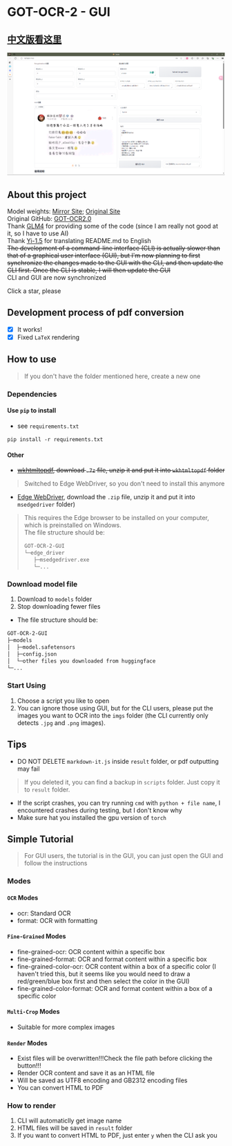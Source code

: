 # GOT-OCR-2 - GUI

## [中文版看这里](README.md)

![img_1.png](img_1.png)

## About this project

Model weights: [Mirror Site](https://hf-mirror.com/stepfun-ai/GOT-OCR2_0); [Original Site](https://huggingface.co/stepfun-ai/GOT-OCR2_0)  
Original GitHub: [GOT-OCR2.0](https://github.com/Ucas-HaoranWei/GOT-OCR2.0/)  
Thank [GLM4](https://chatglm.cn/main/alltoolsdetail?lang=zh) for providing some of the code (since I am really not good at it, so I have to use AI)  
Thank [Yi-1.5](https://github.com/01-ai/Yi-1.5) for translating README.md to English  
~~The development of a command-line interface (CLI) is actually slower than that of a graphical user interface (GUI), but I'm now planning to first synchronize the changes made to the GUI with the CLI, and then update the CLI first. Once the CLI is stable, I will then update the GUI~~  
CLI and GUI are now synchronized

Click a star, please

## Development process of pdf conversion
- [x] It works!
- [x] Fixed `LaTeX` rendering

## How to use

> If you don't have the folder mentioned here, create a new one

### Dependencies

#### Use `pip` to install
- see `requirements.txt`
```commandline
pip install -r requirements.txt
```

#### Other
- ~~[wkhtmltopdf](https://wkhtmltopdf.org/downloads.html), download `.7z` file, unzip it and put it into `wkhtmltopdf` folder~~
> Switched to Edge WebDriver, so you don't need to install this anymore 

- [Edge WebDriver](https://developer.microsoft.com/zh-cn/microsoft-edge/tools/webdriver/?form=MA13LH#downloads), download the `.zip` file, unzip it and put it into `msedgedriver` folder)
> This requires the Edge browser to be installed on your computer, which is preinstalled on Windows.  
> The file structure should be:
> ```
> GOT-OCR-2-GUI
> └─edge_driver
>    ├─msedgedriver.exe
>    └─...
> ```

### Download model file

1.  Download to `models` folder
2.  Stop downloading fewer files
- The file structure should be:
```
GOT-OCR-2-GUI
├─models
│  ├─model.safetensors
│  ├─config.json
│  └─other files you downloaded from huggingface
└─...
```

### Start Using

1.  Choose a script you like to open
2.  You can ignore those using GUI, but for the CLI users, please put the images you want to OCR into the `imgs` folder (the CLI currently only detects `.jpg` and `.png` images).

## Tips
- DO NOT DELETE `markdown-it.js` inside `result` folder, or pdf outputting may fail
> If you deleted it, you can find a backup in `scripts` folder. Just copy it to `result` folder.
- If the script crashes, you can try running `cmd` with `python + file name`, I encountered crashes during testing, but I don't know why
- Make sure hat you installed the gpu version of `torch`

## Simple Tutorial
> For GUI users, the tutorial is in the GUI, you can just open the GUI and follow the instructions

### **Modes**
#### `OCR` Modes
- ocr: Standard OCR
- format: OCR with formatting
#### `Fine-Grained` Modes
- fine-grained-ocr: OCR content within a specific box
- fine-grained-format: OCR and format content within a specific box
- fine-grained-color-ocr: OCR content within a box of a specific color (I haven't tried this, but it seems like you would need to draw a red/green/blue box first and then select the color in the GUI)
- fine-grained-color-format: OCR and format content within a box of a specific color
#### `Multi-Crop` Modes
- Suitable for more complex images
#### `Render` Modes
- Exist files will be overwritten!!!Check the file path before clicking the button!!!
- Render OCR content and save it as an HTML file
- Will be saved as UTF8 encoding and GB2312 encoding files
- You can convert HTML to PDF
### **How to render**
1. CLI will automaticlly get image name  
2. HTML files will be saved in `result` folder
3. If you want to convert HTML to PDF, just enter `y` when the CLI ask you
